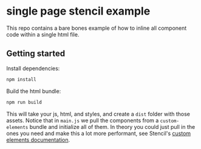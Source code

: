 # single page stencil example

This repo contains a bare bones example of how to inline all component code within a single html file.

## Getting started

Install dependencies:

```bash
npm install
```

Build the html bundle:

```bash
npm run build
```

This will take your js, html, and styles, and create a `dist` folder with those assets. Notice that in `main.js` we pull the components from a `custom-elements` bundle and initialize all of them. In theory you could just pull in the ones you need and make this a lot more performant, see Stencil's [custom elements documentation](https://stenciljs.com/docs/custom-elements).
